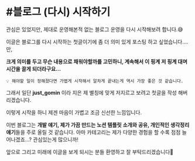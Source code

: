 # #블로그 (다시) 시작하기

관심은 있었지만, 제대로 운영해본적 없는 블로그 운영을 다시 시작해보려 합니다.😅

이글은 블로그를 다시 시작하는 첫글이기에 좀 더 의미 있게 포스팅 하고 싶었습니다....만,

**크게 의미를 두고 무슨 내용으로 채워야할까를 고민하니, 계속해서 이 핑계 저 핑계 대며 시간을 끌게 되더라구요...**

    💡 해야할 일이 정해졌다면 가볍게 시작해서 알차게 끝내는게 역시 가장 좋은 것 같습니다.

그래서 일단 **just_gomin** 이라 지은 제 별칭에 맞게 저지르고 보려고 첫글을 작성 해버리겠습니다.

이렇게 시작을 하니 제겐 마음이 가볍고 조금 신선한 느낌입니다.

이번 블로그는 **개발 얘기, 제가 가끔 만드는 노션 템플릿 소개와 공유, 개인적인 생각정리 얘기**들을 주로 올릴 것 같습니다.
아마 카테고리는 제가 다양한 경험을 할 수록 점점 늘어나겠죠...? 관심있는게 많으니까!

앞으로 그리고 미래에 이글을 보게 되시는 분들 환영하고 잘 부탁드리겠습니다🥳
